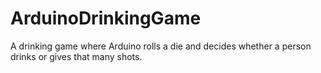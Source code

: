 # ArduinoDrinkingGame
A drinking game where Arduino rolls a die and decides whether a person drinks or gives that many shots.
